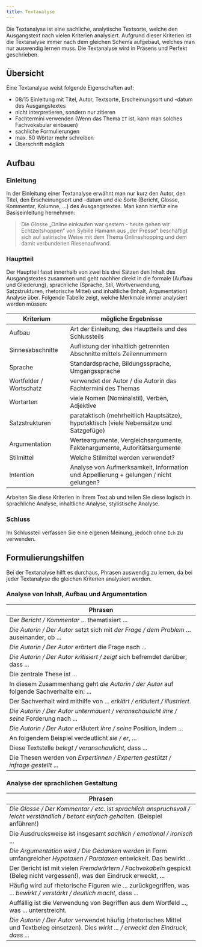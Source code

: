 ```yaml
---
title: Textanalyse
---
```


Die Textanalyse ist eine sachliche, analytische Textsorte, welche den Ausgangstext nach vielen Kriterien analysiert. Aufgrund dieser Kriterien ist die Textanalyse immer nach dem gleichen Schema aufgebaut, welches man nur auswendig lernen muss. Die Textanalyse wird in Präsens und Perfekt geschrieben.

## Übersicht

Eine Textanalyse weist folgende Eigenschaften auf:

-   08/15 Einleitung mit Titel, Autor, Textsorte, Erscheinungsort und -datum des Ausgangstextes
-   nicht interpretieren, sondern nur zitieren
-   Fachtermini verwenden (Wenn das Thema `IT` ist, kann man solches Fachvokabular einbauen)
-   sachliche Formulierungen
-   max. 50 Wörter mehr schreiben
-   Überschrift möglich

## Aufbau

### Einleitung

In der Einleitung einer Textanalyse erwähnt man nur kurz den Autor, den Titel, den Erscheinungsort und -datum und die Sorte (Bericht, Glosse, Kommentar, Kolumne, ...) des Ausgangstextes. Man kann hierfür eine Basiseinleitung hernehmen:

> Die Glosse „Online einkaufen war gestern - heute gehen wir Echtzeitshoppen“ von Sybille Hamann aus „der Presse“ beschäftigt sich auf satirische Weise mit dem Thema Onlineshopping und dem damit verbundenen Riesenaufwand.

### Hauptteil

Der Hauptteil fasst innerhalb von zwei bis drei Sätzen den Inhalt des Ausgangstextes zusammen und geht nachher direkt in die formale (Aufbau und Gliederung), sprachliche (Sprache, Stil, Wortverwendung, Satzstrukturen, rhetorische Mittel) und inhaltliche (Inhalt, Argumentation) Analyse über. Folgende Tabelle zeigt, welche Merkmale immer analysiert werden müssen:

| Kriterium               | mögliche Ergebnisse                                                                    |
| ----------------------- | -------------------------------------------------------------------------------------- |
| Aufbau                  | Art der Einleitung, des Hauptteils und des Schlussteils                                |
| Sinnesabschnitte        | Auflistung der inhaltlich getrennten Abschnitte mittels Zeilennummern                  |
| Sprache                 | Standardsprache, Bildungssprache, Umgangssprache                                       |
| Wortfelder / Wortschatz | verwendet der Autor / die Autorin das Fachtermini des Themas                           |
| Wortarten               | viele Nomen (Nominalstil), Verben, Adjektive                                           |
| Satzstrukturen          | parataktisch (mehrheitlich Hauptsätze), hypotaktisch (viele Nebensätze und Satzgefüge) |
| Argumentation           | Werteargumente, Vergleichsargumente, Faktenargumente, Autoritätsargumente              |
| Stilmittel              | Welche Stilmittel werden verwendet?                                                    |
| Intention               | Analyse von Aufmerksamkeit, Information und Appellierung + gelungen / nicht gelungen?  |

Arbeiten Sie diese Kriterien in Ihrem Text ab und teilen Sie diese logisch in sprachliche Analyse, inhaltliche Analyse, stylistische Analyse.

### Schluss

Im Schlussteil verfassen Sie eine eigenen Meinung, jedoch ohne `Ich` zu verwenden.

## Formulierungshilfen

Bei der Textanalyse hilft es durchaus, Phrasen auswendig zu lernen, da bei jeder Textanalyse die gleichen Kriterien analysiert werden.

### Analyse von Inhalt, Aufbau und Argumentation

| Phrasen                                                                                     |
| ------------------------------------------------------------------------------------------- |
| Der _Bericht / Kommentar_ ... thematisiert ...                                              |
| _Die Autorin / Der Autor_ setzt sich mit _der Frage / dem Problem_ ... auseinander, ob ...  |
| _Die Autorin / Der Autor_ erörtert die Frage nach ...                                       |
| _Die Autorin / Der Autor_ _kritisiert / zeigt_ sich befremdet darüber, dass ...             |
| Die zentrale These ist ...                                                                  |
| In diesem Zusammenhang geht _die Autorin / der Autor_ auf folgende Sachverhalte ein: ...    |
| Der Sachverhalt wird mithilfe von ... _erklärt / erläutert / illustriert_.                  |
| _Die Autorin / Der Autor_ _untermauert / veranschaulicht_ _ihre / seine_ Forderung nach ... |
| _Die Autorin / Der Autor_ erläutert _ihre / seine_ Position, indem ...                      |
| An folgendem Beispiel verdeutlicht _sie / er_, ...                                          |
| Diese Textstelle _belegt / veranschaulicht_, dass ...                                       |
| Die Thesen werden von _Expertinnen / Experten_ _gestützt / infrage gestellt_ ...            |

### Analyse der sprachlichen Gestaltung

| Phrasen                                                                                                                                     |
| ------------------------------------------------------------------------------------------------------------------------------------------- |
| _Die Glosse / Der Kommentar / etc._ ist _sprachlich anspruchsvoll / leicht verständlich / betont einfach gehalten_. (Beispiel anführen!)    |
| Die Ausdrucksweise ist insgesamt _sachlich / emotional / ironisch_ ...                                                                      |
| _Die Argumentation wird / Die Gedanken werden_ in Form umfangreicher _Hypotaxen / Parataxen_ entwickelt. Das bewirkt ..                     |
| Der Bericht ist mit vielen _Fremdwörtern / Fachvokabeln_ gespickt (Beleg nicht vergessen!), was den Eindruck erweckt, ...                   |
| Häufig wird auf rhetorische Figuren wie ... zurückgegriffen, was ... _bewirkt / verstärkt / deutlich macht_, dass ...                       |
| Auffällig ist die Verwendung von Begriffen aus dem Wortfeld ..., was ... unterstreicht.                                                     |
| _Die Autorin / Der Autor_ verwendet häufig (rhetorisches Mittel und Textbeleg einsetzen). Dies _wirkt ... / erweckt den Eindruck, dass ..._ |
